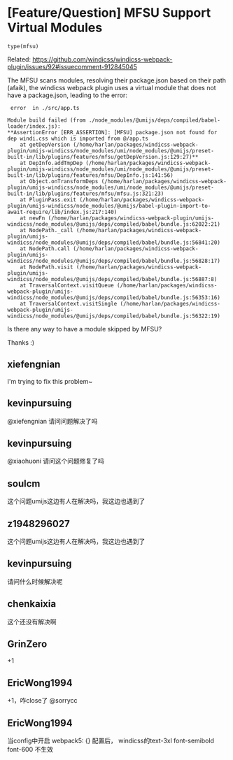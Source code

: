 # [Feature/Question] MFSU Support Virtual Modules

`type(mfsu)`

Related: https://github.com/windicss/windicss-webpack-plugin/issues/92#issuecomment-912845045

The MFSU scans modules, resolving their package.json based on their path (afaik), the windicss webpack plugin uses a virtual module that does not have a package.json, leading to the error:

```
 error  in ./src/app.ts

Module build failed (from ./node_modules/@umijs/deps/compiled/babel-loader/index.js):
**AssertionError [ERR_ASSERTION]: [MFSU] package.json not found for dep windi.css which is imported from @/app.ts
    at getDepVersion (/home/harlan/packages/windicss-webpack-plugin/umijs-windicss/node_modules/umi/node_modules/@umijs/preset-built-in/lib/plugins/features/mfsu/getDepVersion.js:129:27)**
    at DepInfo.addTmpDep (/home/harlan/packages/windicss-webpack-plugin/umijs-windicss/node_modules/umi/node_modules/@umijs/preset-built-in/lib/plugins/features/mfsu/DepInfo.js:141:56)
    at Object.onTransformDeps (/home/harlan/packages/windicss-webpack-plugin/umijs-windicss/node_modules/umi/node_modules/@umijs/preset-built-in/lib/plugins/features/mfsu/mfsu.js:321:23)
    at PluginPass.exit (/home/harlan/packages/windicss-webpack-plugin/umijs-windicss/node_modules/@umijs/babel-plugin-import-to-await-require/lib/index.js:217:140)
    at newFn (/home/harlan/packages/windicss-webpack-plugin/umijs-windicss/node_modules/@umijs/deps/compiled/babel/bundle.js:62022:21)
    at NodePath._call (/home/harlan/packages/windicss-webpack-plugin/umijs-windicss/node_modules/@umijs/deps/compiled/babel/bundle.js:56841:20)
    at NodePath.call (/home/harlan/packages/windicss-webpack-plugin/umijs-windicss/node_modules/@umijs/deps/compiled/babel/bundle.js:56828:17)
    at NodePath.visit (/home/harlan/packages/windicss-webpack-plugin/umijs-windicss/node_modules/@umijs/deps/compiled/babel/bundle.js:56887:8)
    at TraversalContext.visitQueue (/home/harlan/packages/windicss-webpack-plugin/umijs-windicss/node_modules/@umijs/deps/compiled/babel/bundle.js:56353:16)
    at TraversalContext.visitSingle (/home/harlan/packages/windicss-webpack-plugin/umijs-windicss/node_modules/@umijs/deps/compiled/babel/bundle.js:56322:19)
```

Is there any way to have a module skipped by MFSU?

Thanks :)

## xiefengnian

I'm trying to fix this problem~

## kevinpursuing

@xiefengnian 请问问题解决了吗

## kevinpursuing

@xiaohuoni 请问这个问题修复了吗

## soulcm

这个问题umijs这边有人在解决吗，我这边也遇到了

## z1948296027

这个问题umijs这边有人在解决吗，我这边也遇到了

## kevinpursuing

请问什么时候解决呢

## chenkaixia

这个还没有解决啊

## GrinZero

+1

## EricWong1994

+1，咋close了 @sorrycc

## EricWong1994

当config中开启 webpack5: {} 配置后， windicss的text-3xl font-semibold font-600 不生效
